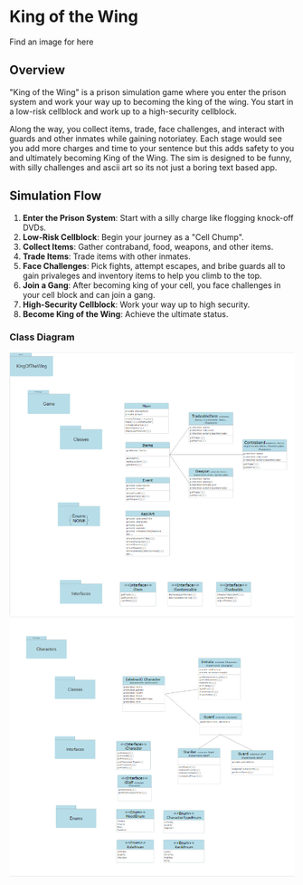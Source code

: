 # King of the Wing

Find an image for here

## Overview

"King of the Wing" is a prison simulation game where you enter the prison system and work your way up to becoming the king of the wing. You start in a low-risk cellblock and work up to a high-security cellblock.

Along the way, you collect items, trade, face challenges, and interact with guards and other inmates while gaining notoriatey. Each stage would see you add more charges and time to your sentence but this adds safety to you and ultimately becoming King of the Wing. The sim is designed to be funny, with silly challenges and ascii art so its not just a boring text based app.

## Simulation Flow

1. **Enter the Prison System**: Start with a silly charge like flogging knock-off DVDs.
2. **Low-Risk Cellblock**: Begin your journey as a "Cell Chump".
3. **Collect Items**: Gather contraband, food, weapons, and other items.
4. **Trade Items**: Trade items with other inmates.
5. **Face Challenges**: Pick fights, attempt escapes, and bribe guards all to gain privaleges and inventory items to help you climb to the top.
6. **Join a Gang**: After becoming king of your cell, you face challenges in your cell block and can join a gang.
7. **High-Security Cellblock**: Work your way up to high security.
8. **Become King of the Wing**: Achieve the ultimate status.

### Class Diagram

![King of the wing - Game Package](docsimages\KOTW1.PNG)
![King of the wing - Character Package](docsimages\KOTW2.PNG)
